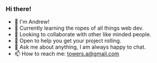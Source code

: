 ### Hi there!

- 👋 I'm Andrew!
- 🌱 Currently learning the ropes of all things web dev.
- 👯 Looking to collaborate with other like minded people.
- 🤔 Open to help you get your project rolling.
- 💬 Ask me about anything, I am always happy to chat.
- 📫 How to reach me: towers.a@gmail.com


